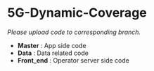 # 5G-Dynamic-Coverage
*Please upload code to corresponding branch.*
* **Master** : App side code
* **Data** : Data related code
* **Front_end** : Operator server side code
